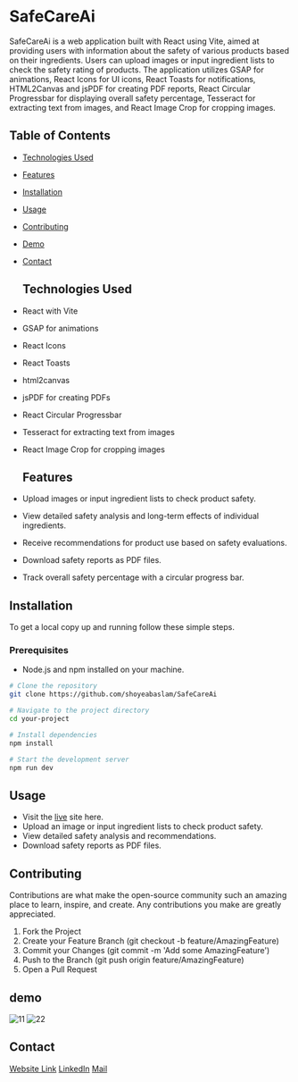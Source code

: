 # SafeCareAi
SafeCareAi is a web application built with React using Vite, aimed at providing users with information about the safety of various products based on their ingredients. Users can upload images or input ingredient lists to check the safety rating of products. The application utilizes GSAP for animations, React Icons for UI icons, React Toasts for notifications, HTML2Canvas and jsPDF for creating PDF reports, React Circular Progressbar for displaying overall safety percentage, Tesseract for extracting text from images, and React Image Crop for cropping images.

## Table of Contents

- [Technologies Used](#technologies-used)
- [Features](#features)
- [Installation](#installation)
- [Usage](#usage)
- [Contributing](#contributing)
- [Demo](#demo)
- [Contact](#contact)


  ## Technologies Used

- React with Vite
- GSAP for animations
- React Icons
- React Toasts
- html2canvas
- jsPDF for creating PDFs
- React Circular Progressbar
- Tesseract for extracting text from images
- React Image Crop for cropping images

  ## Features

- Upload images or input ingredient lists to check product safety.
- View detailed safety analysis and long-term effects of individual ingredients.
- Receive recommendations for product use based on safety evaluations.
- Download safety reports as PDF files.
- Track overall safety percentage with a circular progress bar.

## Installation

To get a local copy up and running follow these simple steps.
### Prerequisites
- Node.js and npm installed on your machine.
```bash
# Clone the repository
git clone https://github.com/shoyeabaslam/SafeCareAi

# Navigate to the project directory
cd your-project

# Install dependencies
npm install

# Start the development server
npm run dev
```
## Usage

- Visit the [live](https://safe-care-ai.vercel.app/) site here.
- Upload an image or input ingredient lists to check product safety.
- View detailed safety analysis and recommendations.
- Download safety reports as PDF files.

## Contributing
Contributions are what make the open-source community such an amazing place to learn, inspire, and create. Any contributions you make are greatly appreciated.

1. Fork the Project
2. Create your Feature Branch (git checkout -b feature/AmazingFeature)
3. Commit your Changes (git commit -m 'Add some AmazingFeature')
4. Push to the Branch (git push origin feature/AmazingFeature)
5. Open a Pull Request

## demo

![11](https://github.com/shoyeabaslam/SafeCareAi/assets/118368907/91b5bdf5-9c72-4284-8259-0a03100ab1d1)
![22](https://github.com/shoyeabaslam/SafeCareAi/assets/118368907/73bce343-89d0-44fb-b553-136da5538767)


## Contact
[Website Link](https://safe-care-ai.vercel.app/)
[LinkedIn](https://www.linkedin.com/in/shoyeab/)
[Mail](mailto:shoyeab07@gmail.com)
